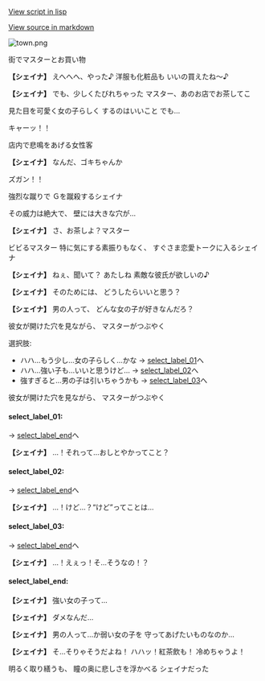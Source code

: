 [View script in lisp](../scripts/20231202.txt)

[View source in markdown](20231202.md)

![town.png](../images/backgrounds/town.png)

街でマスターとお買い物

**【シェイナ】**
えへへへ、やった♪
洋服も化粧品も
いいの買えたね～♪

**【シェイナ】**
でも、少しくたびれちゃった
マスター、あのお店でお茶してこ

見た目を可愛く女の子らしく
するのはいいこと
でも…

キャーッ！！

店内で悲鳴をあげる女性客

**【シェイナ】**
なんだ、ゴキちゃんか

ズガン！！

強烈な蹴りで
Ｇを蹴殺するシェイナ

その威力は絶大で、
壁には大きな穴が…

**【シェイナ】**
さ、お茶しよ？マスター

ビビるマスター
特に気にする素振りもなく、
すぐさま恋愛トークに入るシェイナ

**【シェイナ】**
ねぇ、聞いて？
あたしね
素敵な彼氏が欲しいの♪

**【シェイナ】**
そのためには、
どうしたらいいと思う？

**【シェイナ】**
男の人って、
どんな女の子が好きなんだろ？

彼女が開けた穴を見ながら、
マスターがつぶやく

選択肢:
- ハハ…もう少し…女の子らしく…かな → [select_label_01](#select_label_01)へ
- ハハ…強い子も…いいと思うけど… → [select_label_02](#select_label_02)へ
- 強すぎると…男の子は引いちゃうかも → [select_label_03](#select_label_03)へ

彼女が開けた穴を見ながら、
マスターがつぶやく

#### select_label_01:
 → [select_label_end](#select_label_end)へ

**【シェイナ】**
…！それって…おしとやかってこと？

#### select_label_02:
 → [select_label_end](#select_label_end)へ

**【シェイナ】**
…！けど…？“けど”ってことは…

#### select_label_03:
 → [select_label_end](#select_label_end)へ

**【シェイナ】**
…！えぇっ！そ…そうなの！？

#### select_label_end:

**【シェイナ】**
強い女の子って…

**【シェイナ】**
ダメなんだ…

**【シェイナ】**
男の人って…か弱い女の子を
守ってあげたいものなのか…

**【シェイナ】**
そ…そりゃそうだよね！
ハハッ！紅茶飲も！
冷めちゃうよ！

明るく取り繕うも、
瞳の奥に悲しさを浮かべる
シェイナだった
